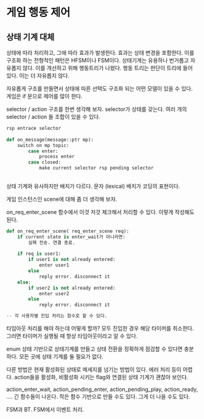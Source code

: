 # 게임 행동 제어 



## 상태 기계 대체

상태에 따라 처리하고, 그에 따라 효과가 발생한다. 효과는 상태 변경을 포함한다. 이를 구조화 하는 전형적인 패턴은 HFSM이나 FSM이다. 상태기계는 유용하나 번거롭고 자유롭지 않다. 이를 개선하고 위해 행동트리가 나왔다. 행동 트리는 판단이 트리에 들어 있다. 이는 더 자유롭지 않다. 

자유롭게 구조를 만들면서 상태에 따른 선택도 구조화 되는 어떤 모델이 있을 수 있다. 게임은 if 문으로 제어를 많이 한다. 

selector / action 구조를 한번 생각해 보자.  selector가 상태를 갖는다. 여러 개의 selector / action 들 조합이 있을 수 있다. 

```python
rsp entrace selector 
  
def on_message(message::ptr mp): 
	switch on mp topic:
		case enter: 
			process enter
      	case closed: 
            make current selector rsp pending selector 
       
```

상태 기계와 유사하지만 배치가 다르다. 문자 (lexical) 배치가 코딩의 표현이다. 



게임 인스턴스인 scene에 대해 좀 더 생각해 보자. 

on_req_enter_scene 함수에서 이것 저것 체크해서 처리할 수 있다. 이렇게 작성해도 된다. 

```python
def on_req_enter_scene( req_enter_scene req): 
    if current state is enter_wait가 아니라면: 
        실패 전송. 연결 종료. 
        
    if req is user1: 
        if user1 is not already entered: 
            enter user1
       	else 
        	reply error. disconnect it
	else: 
        if user2 is not already entered: 
            enter user2
      	else 
        	reply error. disconnect it

-- 각 사용자별 진입 처리는 함수로 할 수 있다. 

```

타임아웃 처리를 해야 하는데 어떻게 할까? 모두 진입한 경우 해당 타이머를 취소한다. 그러면 타이머가 실행될 때 항상 타임아웃이라고 알 수 있다. 

enum 상태 기반으로 상태기계를 만들고 상태 전환을 정확하게 점검할 수 있다면 충분하다. 모든 곳에 상태 기계를 둘 필요가 없다. 

다른 방법은 현재 활성화된 상태로 메세지를 넘기는 방법이 있다. 에러 처리 등이 어렵다. action들을 활성화, 비활성화 시키는 flag와 연결된 상태 기계가 괜찮아 보인다. 

action_enter_wait, action_pending_enter, action_pending_play, action_ready, .... 긴 함수들이 나온다. 작은 함수 기반으로 만들 수도 있다. 그게 더 나을 수도 있다. 

FSM과 BT. FSM에서 이벤트 처리.



























